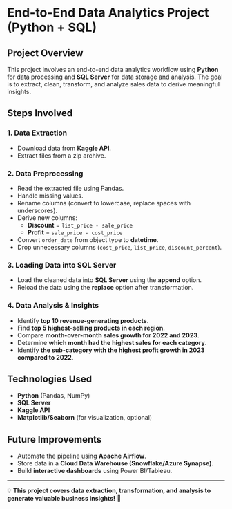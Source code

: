 # End-to-End Data Analytics Project (Python + SQL)

## Project Overview
This project involves an end-to-end data analytics workflow using **Python** for data processing and **SQL Server** for data storage and analysis. The goal is to extract, clean, transform, and analyze sales data to derive meaningful insights.

## Steps Involved
### **1. Data Extraction**
- Download data from **Kaggle API**.
- Extract files from a zip archive.

### **2. Data Preprocessing**
- Read the extracted file using Pandas.
- Handle missing values.
- Rename columns (convert to lowercase, replace spaces with underscores).
- Derive new columns:
  - **Discount** = `list_price - sale_price`
  - **Profit** = `sale_price - cost_price`
- Convert `order_date` from object type to **datetime**.
- Drop unnecessary columns (`cost_price`, `list_price`, `discount_percent`).

### **3. Loading Data into SQL Server**
- Load the cleaned data into **SQL Server** using the **append** option.
- Reload the data using the **replace** option after transformation.

### **4. Data Analysis & Insights**
- Identify **top 10 revenue-generating products**.
- Find **top 5 highest-selling products in each region**.
- Compare **month-over-month sales growth for 2022 and 2023**.
- Determine **which month had the highest sales for each category**.
- Identify **the sub-category with the highest profit growth in 2023 compared to 2022**.

## Technologies Used
- **Python** (Pandas, NumPy)
- **SQL Server**
- **Kaggle API**
- **Matplotlib/Seaborn** (for visualization, optional)

## Future Improvements
- Automate the pipeline using **Apache Airflow**.
- Store data in a **Cloud Data Warehouse (Snowflake/Azure Synapse)**.
- Build **interactive dashboards** using Power BI/Tableau.

---
💡 **This project covers data extraction, transformation, and analysis to generate valuable business insights!** 🚀

